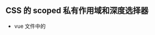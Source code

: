 ## CSS 的 scoped 私有作用域和深度选择器

- vue 文件中的<style>标签有 scoped 属性时，它的 CSS 只作用于当前组件中的元素

```
//编译前
<style scoped>
.example {
  color: red;
}
</style>

//编译后
<style>
.example[data-v-f3f3eg9] {
  color: red;
}

//在写的组件的样式，添加了一个属性，这样就实现了所谓的私有作用域
```

- scoped 属性也会有弊端，考虑到浏览器渲染各种 CSS 选择器的方式，当 p{color:red;}设置了作用域时（即与特性选择器组件使用时）会慢很多倍；如果使用 class 或者 id 取代，性能问题就会消除，所以在样式里，应避免直接使用标签。

- 如果希望 scoped 样式中的一个选择器能够作用的“更深”，例如影响子组件，或第三方组件，可以使用`>>>`

```
<style scoped>
  .parent >>> .child{/* ... */}
</style>
//上面的代码会被编译成
.parent[data-v-f3f3eg9] .child {
    /* ... */
}
```

- 如果使用了 less/sass 等预编译，是不支持`>>>`的，可以使用`/deep/`来替换`>>>`操作符

```
.parent /deep/ .child { /* ... */ }
```
